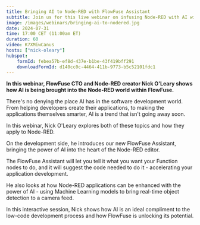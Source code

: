 ```yaml
---
title: Bringing AI to Node-RED with FlowFuse Assistant
subtitle: Join us for this live webinar on infusing Node-RED with AI within FlowFuse.
image: /images/webinars/bringing-ai-to-nodered.jpg
date: 2024-07-31
time: 17:00 CET (11:00am ET) 
duration: 60
video: K7XMiwCanus
hosts: ["nick-oleary"]
hubspot:
    formId: febea57b-ef8d-437e-b1be-43f419bff291
    downloadFormId: d140cc0c-4464-411b-9773-b5c52101fdc1
---
```


**In this webinar, FlowFuse CTO and Node-RED creator Nick O'Leary shows how AI is being brought into the Node-RED world within FlowFuse.**

<!--more-->

There's no denying the place AI has in the software development world. From helping developers create their applications, to making the applications themselves smarter, AI is a trend that isn't going away soon.

In this webinar, Nick O'Leary explores both of these topics and how they apply to Node-RED.

On the development side, he introduces our new FlowFuse Assistant, bringing the power of AI into the heart of the Node-RED editor.

The FlowFuse Assistant will let you tell it what you want your Function nodes to do, and it will suggest the code needed to do it - accelerating your application development.

He also looks at how Node-RED applications can be enhanced with the power of AI - using Machine Learning models to bring real-time object detection to a camera feed.

In this interactive session, Nick shows how AI is an ideal compliment to the low-code development process and how FlowFuse is unlocking its potential.
